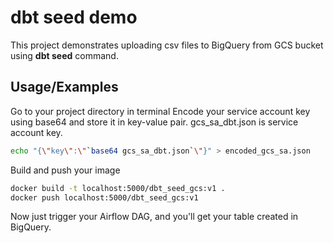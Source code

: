 
# dbt seed demo

This project demonstrates uploading csv files to BigQuery from GCS bucket using **dbt seed** command.
## Usage/Examples

Go to your project directory in terminal
Encode your service account key using base64 and store it in key-value pair.
gcs_sa_dbt.json is service account key.

```bash
echo "{\"key\":\"`base64 gcs_sa_dbt.json`\"}" > encoded_gcs_sa.json
```

Build and push your image
```bash
docker build -t localhost:5000/dbt_seed_gcs:v1 .
docker push localhost:5000/dbt_seed_gcs:v1
```
Now just trigger your Airflow DAG, and you'll get your table created in BigQuery.
